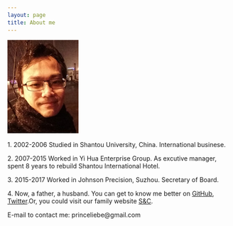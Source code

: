 ```yaml
---
layout: page
title: About me
---
```


![SoYee](/images/soyee.jpg)
<p> 1.  2002-2006 Studied in Shantou University, China. International businese.</p>
<p> 2.  2007-2015 Worked in Yi Hua Enterprise Group. As excutive manager, spent 8 years to rebuild Shantou International Hotel.</p>
<p> 3.  2015-2017 Worked in Johnson Precision, Suzhou. Secretary of Board.</p> 
<p> 4.  Now, a father, a husband. You can get to know me better on <a href="https://github.com/soyee36">GitHub</a>, <a href="https://twitter.com/princeliebe">Twitter</a>.Or, you could visit our family website <a href="https://soandcandy.us">S&C</a>.</p>

<p> E-mail to contact me: princeliebe@gmail.com</p>